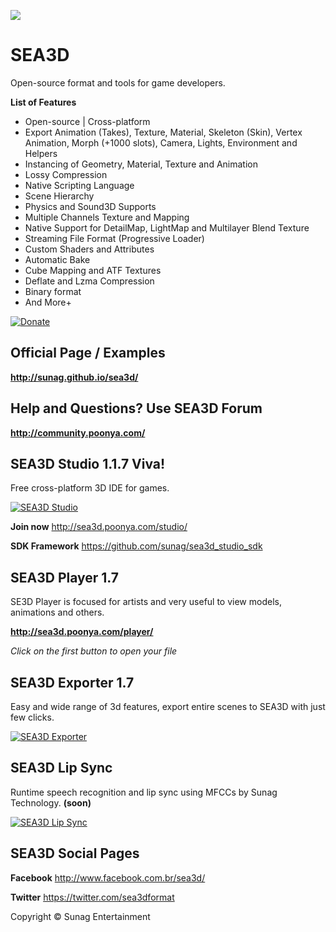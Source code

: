 [<img src="http://sunag.github.io/sea3d/Media/SEA3D-Studio.jpg"/>](http://sea3d.poonya.com/)

SEA3D
==

Open-source format and tools for game developers.

**List of Features**

* Open-source | Cross-platform
* Export Animation (Takes), Texture, Material, Skeleton (Skin), Vertex Animation, Morph (+1000 slots), Camera, Lights, Environment and Helpers
* Instancing of Geometry, Material, Texture and Animation
* Lossy Compression
* Native Scripting Language
* Scene Hierarchy
* Physics and Sound3D Supports
* Multiple Channels Texture and Mapping
* Native Support for DetailMap, LightMap and Multilayer Blend Texture
* Streaming File Format (Progressive Loader)
* Custom Shaders and Attributes
* Automatic Bake
* Cube Mapping and ATF Textures
* Deflate and Lzma Compression
* Binary format
* And More+

[![Donate](https://www.paypalobjects.com/en_US/i/btn/btn_donate_SM.gif)](https://www.paypal.com/cgi-bin/webscr?cmd=_s-xclick&hosted_button_id=3CGGH7M7VWTSC)

Official Page / Examples
--
**http://sunag.github.io/sea3d/**

Help and Questions? Use SEA3D Forum
--

**http://community.poonya.com/**

SEA3D Studio 1.1.7 Viva!
--
Free cross-platform 3D IDE for games.

[![SEA3D Studio](http://img.youtube.com/vi/lQ-VIni5Q68/0.jpg)](http://www.youtube.com/watch?v=lQ-VIni5Q68)

**Join now** http://sea3d.poonya.com/studio/

**SDK Framework** https://github.com/sunag/sea3d_studio_sdk

SEA3D Player 1.7
--
SE3D Player is focused for artists and very useful to view models, animations and others.

**http://sea3d.poonya.com/player/**

*Click on the first button to open your file*

SEA3D Exporter 1.7
--
Easy and wide range of 3d features, export entire scenes to SEA3D with just few clicks.

[![SEA3D Exporter](http://img.youtube.com/vi/dTCztYwwEdE/0.jpg)](http://www.youtube.com/watch?v=dTCztYwwEdE)

SEA3D Lip Sync
--
Runtime speech recognition and lip sync using MFCCs by Sunag Technology. **(soon)**

[![SEA3D Lip Sync](http://img.youtube.com/vi/rfuGqHR2MK8/0.jpg)](http://www.youtube.com/watch?v=rfuGqHR2MK8)

SEA3D Social Pages
--

**Facebook** http://www.facebook.com.br/sea3d/

**Twitter** https://twitter.com/sea3dformat

Copyright © Sunag Entertainment
